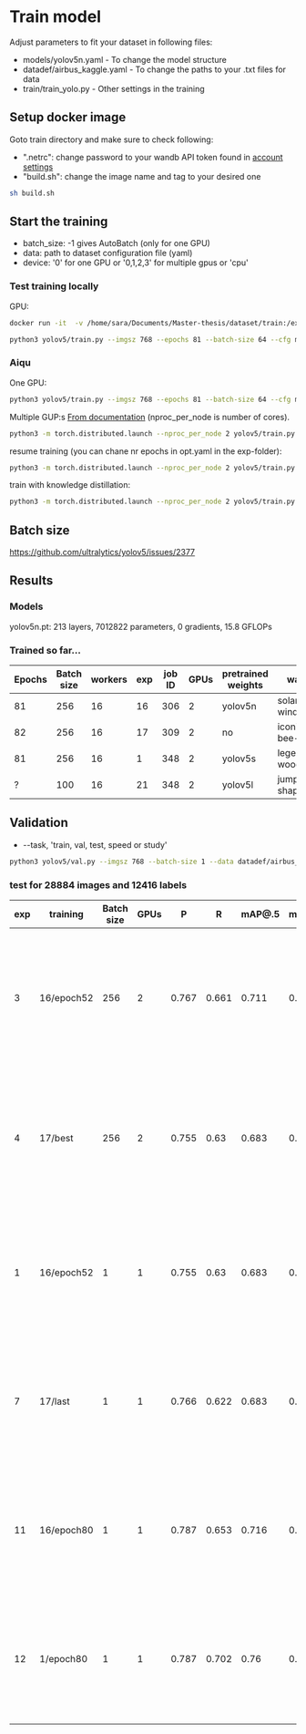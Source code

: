 # Train model 

Adjust parameters to fit your dataset in following files:
* models/yolov5n.yaml - To change the model structure
* datadef/airbus_kaggle.yaml - To change the paths to your .txt files for data
* train/train_yolo.py - Other settings in the training

## Setup docker image
Goto train directory and make sure to check following:
- ".netrc": change password to your wandb API token found in [account settings](https://wandb.ai/settings)
- "build.sh": change the image name and tag to your desired one
````bash
sh build.sh
````
## Start the training
* batch_size: -1 gives AutoBatch (only for one GPU)
* data: path to dataset configuration file (yaml)
* device:  '0' for one GPU or '0,1,2,3' for multiple gpus or 'cpu'
### Test training locally
GPU: 
````bash
docker run -it  -v /home/sara/Documents/Master-thesis/dataset/train:/example_data sara980710/yolov5_kd_env:v1.0
````
````bash
python3 yolov5/train.py --imgsz 768 --epochs 81 --batch-size 64 --cfg models/yolov5n.yaml --data datadef/airbus_kaggle.yaml --weights yolov5n.pt --project /project/yolo_results --device cpu --save-period 1 
````
### Aiqu
One GPU:
````bash
python3 yolov5/train.py --imgsz 768 --epochs 81 --batch-size 64 --cfg models/yolov5n.yaml --data datadef/airbus_kaggle_aiqu.yaml --weights yolov5n.pt --project /project/yolo_results --device 0 --save-period 1 
````
Multiple GUP:s [From documentation](https://docs.ultralytics.com/tutorials/multi-gpu-training/) (nproc_per_node is number of cores).
````bash
python3 -m torch.distributed.launch --nproc_per_node 2 yolov5/train.py --imgsz 768 --epochs 81 --batch-size 256 --cfg models/yolov5n.yaml --data datadef/airbus_kaggle_aiqu.yaml --weights yolov5n.pt --project /project/yolo_results --device 0,1 --save-period 10 --cache
````
resume training (you can chane nr epochs in opt.yaml in the exp-folder):
````bash
python3 -m torch.distributed.launch --nproc_per_node 2 yolov5/train.py --device 0,1 --save-period 10 --cache --resume /project/yolo_results/exp16/weights/best.pt
````
train with knowledge distillation:
````bash
python3 -m torch.distributed.launch --nproc_per_node 2 yolov5/train.py --imgsz 768 --epochs 81 --batch-size 256 --cfg models/yolov5n.yaml --data datadef/airbus_kaggle_aiqu.yaml --weights yolov5n.pt --project /project/yolo_results --device 0,1 --save-period 10 --cache --kd_weights /project/yolo_results/exp/weights/epoch80.pt
````

## Batch size
https://github.com/ultralytics/yolov5/issues/2377

## Results 
### Models
yolov5n.pt: 213 layers, 7012822 parameters, 0 gradients, 15.8 GFLOPs

### Trained so far...
| Epochs  | Batch size | workers | exp | job ID | GPUs | pretrained weights | wandb |
| ------ | --------- | ------ | ----------- | ---- | ------ | --| -- |
| 81  | 256  | 16 | 16 | 306 | 2 | yolov5n | solar-wind-2 |
| 82  | 256  | 16 | 17 | 309 | 2 | no | iconic-bee-4 |
| 81  | 256  | 16 | 1 | 348 | 2 | yolov5s | legendary-wood-5 |
| ?  | 100  | 16 | 21 | 348 | 2 | yolov5l | jumping-shape-11 |

## Validation
* --task, 'train, val, test, speed or study'
````bash
python3 yolov5/val.py --imgsz 768 --batch-size 1 --data datadef/airbus_kaggle_aiqu.yaml --weights /project/yolo_results/exp16/weights/best.pt --project /project/yolo_results_test --device 0 --task test --save-txt
````

### test for 28884 images and 12416 labels
| exp | training   | Batch size  | GPUs | P | R | mAP@.5 | mAP@.5:.95 | Speed |
| --- | ---------- | ----------  | ---- | - | - | ------ | ---------- | ----- |
| 3   | 16/epoch52 | 256   | 2 | 0.767 | 0.661 | 0.711 | 0.442 |  0.1ms pre-process, 0.9ms inference, 0.6ms NMS per image at shape (256, 3, 768, 768) |
| 4   | 17/best    | 256   | 2 | 0.755 | 0.63  | 0.683 | 0.425 |  0.1ms pre-process, 0.9ms inference, 0.5ms NMS per image at shape (256, 3, 768, 768) |
| 1   | 16/epoch52 | 1     | 1 | 0.755 | 0.63  | 0.683 | 0.425 |  0.2ms pre-process, 7.2ms inference, 0.6ms NMS per image at shape (1, 3, 768, 768) |
| 7   | 17/last    | 1     | 1 | 0.766 | 0.622 | 0.683 | 0.425 |  0.2ms pre-process, 7.2ms inference, 0.6ms NMS per image at shape (1, 3, 768, 768) |
| 11  | 16/epoch80 | 1     | 1 | 0.787 | 0.653 | 0.716 | 0.447 |  0.3ms pre-process, 7.1ms inference, 0.6ms NMS per image at shape (1, 3, 768, 768) |
| 12  | 1/epoch80  | 1     | 1 | 0.787 | 0.702 | 0.76 | 0.489 |  0.3ms pre-process, 8.1ms inference, 0.6ms NMS per image at shape (1, 3, 768, 768) |
